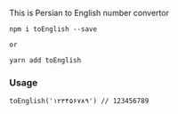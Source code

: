 This is Persian to English number convertor

```
npm i toEnglish --save

or

yarn add toEnglish
```

### Usage
```
toEnglish('۱۲۳۴۵۶۷۸۹') // 123456789